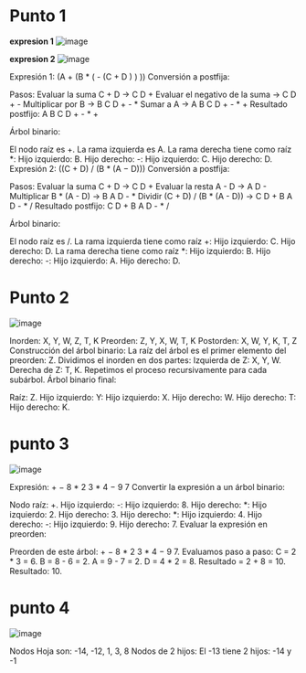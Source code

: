 # Punto 1

**expresion 1**
![image](https://github.com/user-attachments/assets/3169bf0e-391d-4750-9e97-1a2e35dbc624)

**expresion 2**
![image](https://github.com/user-attachments/assets/99f83856-1e6e-4477-a6c9-27afba8f0917)


Expresión 1: (A + (B * ( - (C + D ) ) ))
Conversión a postfija:

Pasos:
Evaluar la suma C + D → C D +
Evaluar el negativo de la suma → C D + -
Multiplicar por B → B C D + - *
Sumar a A → A B C D + - * +
Resultado postfijo: A B C D + - * +

Árbol binario:

El nodo raíz es +.
La rama izquierda es A.
La rama derecha tiene como raíz *:
Hijo izquierdo: B.
Hijo derecho: -:
Hijo izquierdo: C.
Hijo derecho: D.
Expresión 2: ((C + D) / (B * (A − D)))
Conversión a postfija:

Pasos:
Evaluar la suma C + D → C D +
Evaluar la resta A - D → A D -
Multiplicar B * (A - D) → B A D - *
Dividir (C + D) / (B * (A - D)) → C D + B A D - * /
Resultado postfijo: C D + B A D - * /

Árbol binario:

El nodo raíz es /.
La rama izquierda tiene como raíz +:
Hijo izquierdo: C.
Hijo derecho: D.
La rama derecha tiene como raíz *:
Hijo izquierdo: B.
Hijo derecho: -:
Hijo izquierdo: A.
Hijo derecho: D.

# Punto 2

![image](https://github.com/user-attachments/assets/9d5cdfdf-f4c1-4e81-842c-1491014ce0ab)


Inorden: X, Y, W, Z, T, K
Preorden: Z, Y, X, W, T, K
Postorden: X, W, Y, K, T, Z
Construcción del árbol binario:
La raíz del árbol es el primer elemento del preorden: Z.
Dividimos el inorden en dos partes:
Izquierda de Z: X, Y, W.
Derecha de Z: T, K.
Repetimos el proceso recursivamente para cada subárbol.
Árbol binario final:

Raíz: Z.
Hijo izquierdo: Y:
Hijo izquierdo: X.
Hijo derecho: W.
Hijo derecho: T:
Hijo derecho: K.

# punto 3

![image](https://github.com/user-attachments/assets/898a7480-2568-46c6-aa2a-3de8ac97cdb1)


Expresión: + − 8 * 2 3 * 4 − 9 7
Convertir la expresión a un árbol binario:

Nodo raíz: +.
Hijo izquierdo: -:
Hijo izquierdo: 8.
Hijo derecho: *:
Hijo izquierdo: 2.
Hijo derecho: 3.
Hijo derecho: *:
Hijo izquierdo: 4.
Hijo derecho: -:
Hijo izquierdo: 9.
Hijo derecho: 7.
Evaluar la expresión en preorden:

Preorden de este árbol: + − 8 * 2 3 * 4 − 9 7.
Evaluamos paso a paso:
C = 2 * 3 = 6.
B = 8 - 6 = 2.
A = 9 - 7 = 2.
D = 4 * 2 = 8.
Resultado = 2 + 8 = 10.
Resultado: 10.


# punto 4

![image](https://github.com/user-attachments/assets/c1477719-6fca-4f69-aab1-75d5888f59d7)

Nodos Hoja son: -14, -12, 1, 3, 8
Nodos de 2 hijos:
   El -13 tiene 2 hijos: -14 y -1


